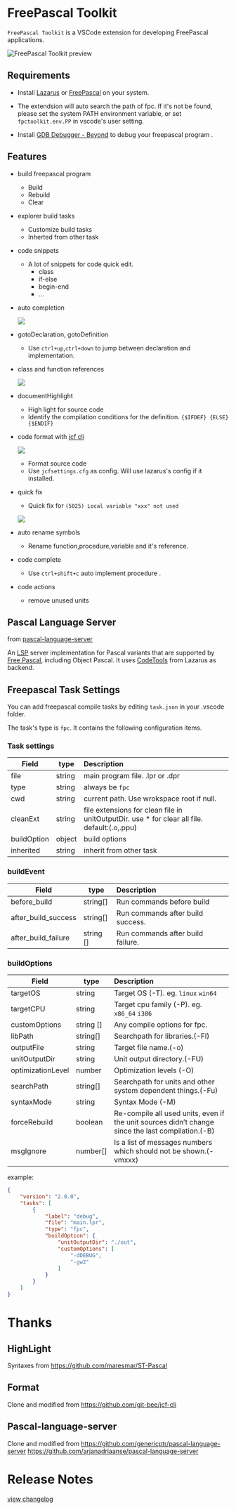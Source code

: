 # FreePascal Toolkit 
`FreePascal Toolkit` is a VSCode extension for developing FreePascal applications.

![FreePascal Toolkit preview](images/doc/fpctoolkit.gif)

## Requirements

- Install [Lazarus](https://www.lazarus-ide.org/) or  [FreePascal](https://www.freepascal.org/download.var)  on your system. 

- The extendsion will auto search the path of fpc. If it's not be found, please set the system PATH environment variable, or set `fpctoolkit.env.PP` in vscode's user setting. 

- Install [GDB Debugger - Beyond](https://marketplace.visualstudio.com/items?itemName=coolchyni.beyond-debug) to debug your freepascal program .


## Features
- build freepascal program 
	- Build 
	- Rebuild
	- Clear
- explorer build tasks
	- Customize build tasks
	- Inherted from other task
- code snippets
	- A lot of snippets for code quick edit.
		* class
		* if-else
		* begin-end
		* ... 
- auto completion
 	
	![](images/doc/code-snippets.gif)
	
- gotoDeclaration, gotoDefinition
	- Use `ctrl+up`,`ctrl+down` to jump between declaration and implementation.
- class and function references
		
	![](images/doc/documentsymbol.gif)
	
- documentHighlight
	- High light for source code 
	- Identify the compilation conditions for the definition. `{$IFDEF} {ELSE} {$ENDIF}`

- code format with [jcf cli](https://github.com/coolchyni/jcf-cli)

	![](images/doc/format.gif) 
	
	- Format source code
	- Use `jcfsettings.cfg` as config. Will use lazarus's config if it installed. 
- quick fix 
	- Quick fix for `(5025) Local variable "xxx" not used`
  
 	![](images/doc/quickfix.gif) 

- auto rename symbols
	- Rename function,procedure,variable and it's reference. 
- code complete 
	- Use `ctrl+shift+c` auto implement procedure .
- code actions
	- remove unused units
## Pascal Language Server 

from [pascal-language-server](https://github.com/coolchyni/pascal-language-server)

An [LSP](https://microsoft.github.io/language-server-protocol/) server
implementation for Pascal variants that are supported by [Free
Pascal](https://www.freepascal.org/), including Object Pascal. It uses
[CodeTools](https://wiki.lazarus.freepascal.org/Codetools) from
Lazarus as backend.

## Freepascal Task Settings

You can add freepascal compile tasks by editing `task.json` in your .vscode folder.

The task's type is `fpc`. It contains the following configuration items.

### Task settings
Field   | type  |  Description  |
------  | ----- |  :-------------
file  | string|main program file. .lpr or .dpr
type  | string|always be `fpc`
cwd   | string|current path. Use wrokspace root if null.
cleanExt|string|file extensions for clean file in unitOutputDir. use * for clear all file. default:(.o,.ppu)
buildOption|object|build options
inherited|string| inherit from other task

### buildEvent
Field  | type | Description  |
-------| ---- |:---------------
before_build  | string[] | Run commands before build
after_build_success | string[]| Run commands after build success.
after_build_failure | string []| Run commands after build failure. 


### buildOptions
Field  | type | Description  |
-------| ---- |:---------------
targetOS  | string | Target OS (-T).  eg. `linux` `win64`
targetCPU |string| Target cpu family (-P). eg. `x86_64` `i386`
customOptions|string []| Any compile options for fpc.     
libPath|string[]|Searchpath for libraries.(-Fl)
outputFile| string| Target file name.(-o)
unitOutputDir| string|Unit output directory.(-FU)
optimizationLevel| number|Optimization levels (-O)
searchPath| string[]|Searchpath for units and other system dependent things.(-Fu)
syntaxMode| string|Syntax Mode (-M)
forceRebuild| boolean|Re-compile all used units, even if the unit sources didn’t change since the last compilation.(-B)
msgIgnore|number[]|Is a list of messages numbers which should not be shown.(-vmxxx)

example:
~~~json
{
	"version": "2.0.0",
	"tasks": [
		{
			"label": "debug",
			"file": "main.lpr",
			"type": "fpc",
			"buildOption": {
				"unitOutputDir": "./out",
				"customOptions": [
					"-dDEBUG",
					"-gw2"
				]
			}
		}
	]
}
~~~

# Thanks
## HighLight

Syntaxes from https://github.com/maresmar/ST-Pascal

## Format

Clone and modified from  https://github.com/git-bee/jcf-cli

## Pascal-language-server

Clone and modified from 
https://github.com/genericptr/pascal-language-server 
https://github.com/arjanadriaanse/pascal-language-server

# Release Notes

[view changelog](CHANGELOG.md)


